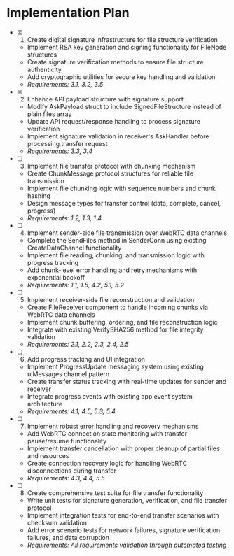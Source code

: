 # Implementation Plan

- [x] 1. Create digital signature infrastructure for file structure verification





  - Implement RSA key generation and signing functionality for FileNode structures
  - Create signature verification methods to ensure file structure authenticity
  - Add cryptographic utilities for secure key handling and validation
  - _Requirements: 3.1, 3.2, 3.5_

- [x] 2. Enhance API payload structure with signature support




  - Modify AskPayload struct to include SignedFileStructure instead of plain files array
  - Update API request/response handling to process signature verification
  - Implement signature validation in receiver's AskHandler before processing transfer request
  - _Requirements: 3.3, 3.4_

- [ ] 3. Implement file transfer protocol with chunking mechanism
  - Create ChunkMessage protocol structures for reliable file transmission
  - Implement file chunking logic with sequence numbers and chunk hashing
  - Design message types for transfer control (data, complete, cancel, progress)
  - _Requirements: 1.2, 1.3, 1.4_

- [ ] 4. Implement sender-side file transmission over WebRTC data channels
  - Complete the SendFiles method in SenderConn using existing CreateDataChannel functionality
  - Implement file reading, chunking, and transmission logic with progress tracking
  - Add chunk-level error handling and retry mechanisms with exponential backoff
  - _Requirements: 1.1, 1.5, 4.2, 5.1, 5.2_

- [ ] 5. Implement receiver-side file reconstruction and validation
  - Create FileReceiver component to handle incoming chunks via WebRTC data channels
  - Implement chunk buffering, ordering, and file reconstruction logic
  - Integrate with existing VerifySHA256 method for file integrity validation
  - _Requirements: 2.1, 2.2, 2.3, 2.4, 2.5_

- [ ] 6. Add progress tracking and UI integration
  - Implement ProgressUpdate messaging system using existing uiMessages channel pattern
  - Create transfer status tracking with real-time updates for sender and receiver
  - Integrate progress events with existing app event system architecture
  - _Requirements: 4.1, 4.5, 5.3, 5.4_

- [ ] 7. Implement robust error handling and recovery mechanisms
  - Add WebRTC connection state monitoring with transfer pause/resume functionality
  - Implement transfer cancellation with proper cleanup of partial files and resources
  - Create connection recovery logic for handling WebRTC disconnections during transfer
  - _Requirements: 4.3, 4.4, 5.5_

- [ ] 8. Create comprehensive test suite for file transfer functionality
  - Write unit tests for signature generation, verification, and file transfer protocol
  - Implement integration tests for end-to-end transfer scenarios with checksum validation
  - Add error scenario tests for network failures, signature verification failures, and data corruption
  - _Requirements: All requirements validation through automated testing_